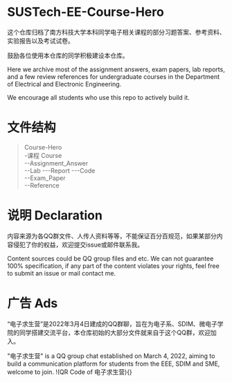 # SUSTech-EE-Course-Hero
这个仓库归档了南方科技大学本科同学电子相关课程的部分习题答案、参考资料、实验报告以及考试试卷。

鼓励各位使用本仓库的同学积极建设本仓库。

Here we archive most of the assignment answers, exam papers, lab reports, and a few review references for undergraduate courses in the Department of Electrical and Electronic Engineering.

We encourage all students who use this repo to actively build it.

# 文件结构
> Course-Hero  
> -课程 Course  
> --Assignment_Answer  
> --Lab
> ---Report
> ---Code  
> --Exam_Paper  
> --Reference  

# 说明 Declaration
内容来源为各QQ群文件、人传人资料等等，不能保证百分百规范，如果某部分内容侵犯了你的权益，欢迎提交issue或邮件联系我。

Content sources could be QQ group files and etc. We can not guarantee 100% specification, if any part of the content violates your rights, feel free to submit an issue or mail contact me.

# 广告 Ads
“电子求生营”是2022年3月4日建成的QQ群聊，旨在为电子系、SDIM、微电子学院的同学搭建交流平台，本仓库初始的大部分文件就来自于这个QQ群，欢迎加入。

"电子求生营" is a QQ group chat established on March 4, 2022, aiming to build a communication platform for students from the EEE, SDIM and SME, welcome to join.
!(QR Code of 电子求生营){}
